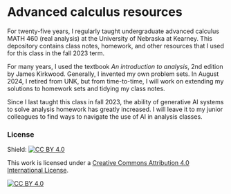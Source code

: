 # Advanced calculus resources

For twenty-five years, I regularly taught undergraduate advanced calculus MATH 460 (real analysis) at the University of Nebraska at Kearney. This depository contains class notes, homework, and other resources that I used for this class in the fall 2023 term. 

For many years, I used the textbook _An introduction to analysis_, 2nd edition by James Kirkwood. Generally, I invented my own problem sets. In August 2024, I retired from UNK, but from time-to-time, I will work on extending my solutions to homework sets and tidying my class notes.

Since I last taught this class in fall 2023, the ability of generative AI systems to solve analysis homework has greatly increased. I will leave it to my junior colleagues to find ways
to navigate the use of AI in analysis classes. 

### License

Shield: [![CC BY 4.0][cc-by-shield]][cc-by]

This work is licensed under a
[Creative Commons Attribution 4.0 International License][cc-by].

[![CC BY 4.0][cc-by-image]][cc-by]

[cc-by]: http://creativecommons.org/licenses/by/4.0/
[cc-by-image]: https://i.creativecommons.org/l/by/4.0/88x31.png
[cc-by-shield]: https://img.shields.io/badge/License-CC%20BY%204.0-lightgrey.svg

